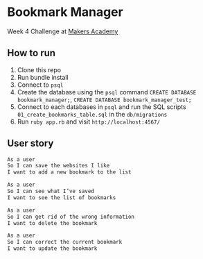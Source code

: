 # Bookmark Manager

Week 4 Challenge at [Makers Academy](https://makers.tech/)

How to run
----

1. Clone this repo
2. Run bundle install
3. Connect to `psql`
4. Create the database using the `psql` command `CREATE DATABASE bookmark_manager;`, `CREATE DATABASE bookmark_manager_test;`
5. Connect to each databases in `psql` and run the SQL scripts `01_create_bookmarks_table.sql` in the `db/migrations`
6. Run `ruby app.rb` and visit `http://localhost:4567/`



User story
----

```sh
As a user
So I can save the websites I like
I want to add a new bookmark to the list

As a user
So I can see what I’ve saved
I want to see the list of bookmarks

As a user
So I can get rid of the wrong information
I want to delete the bookmark

As a user
So I can correct the current bookmark
I want to update the bookmark
```

